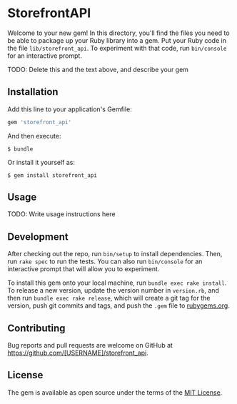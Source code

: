 # StorefrontAPI

Welcome to your new gem! In this directory, you'll find the files you need to be able to package up your Ruby library into a gem. Put your Ruby code in the file `lib/storefront_api`. To experiment with that code, run `bin/console` for an interactive prompt.

TODO: Delete this and the text above, and describe your gem

## Installation

Add this line to your application's Gemfile:

```ruby
gem 'storefront_api'
```

And then execute:

    $ bundle

Or install it yourself as:

    $ gem install storefront_api

## Usage

TODO: Write usage instructions here

## Development

After checking out the repo, run `bin/setup` to install dependencies. Then, run `rake spec` to run the tests. You can also run `bin/console` for an interactive prompt that will allow you to experiment.

To install this gem onto your local machine, run `bundle exec rake install`. To release a new version, update the version number in `version.rb`, and then run `bundle exec rake release`, which will create a git tag for the version, push git commits and tags, and push the `.gem` file to [rubygems.org](https://rubygems.org).

## Contributing

Bug reports and pull requests are welcome on GitHub at https://github.com/[USERNAME]/storefront_api.

## License

The gem is available as open source under the terms of the [MIT License](https://opensource.org/licenses/MIT).
